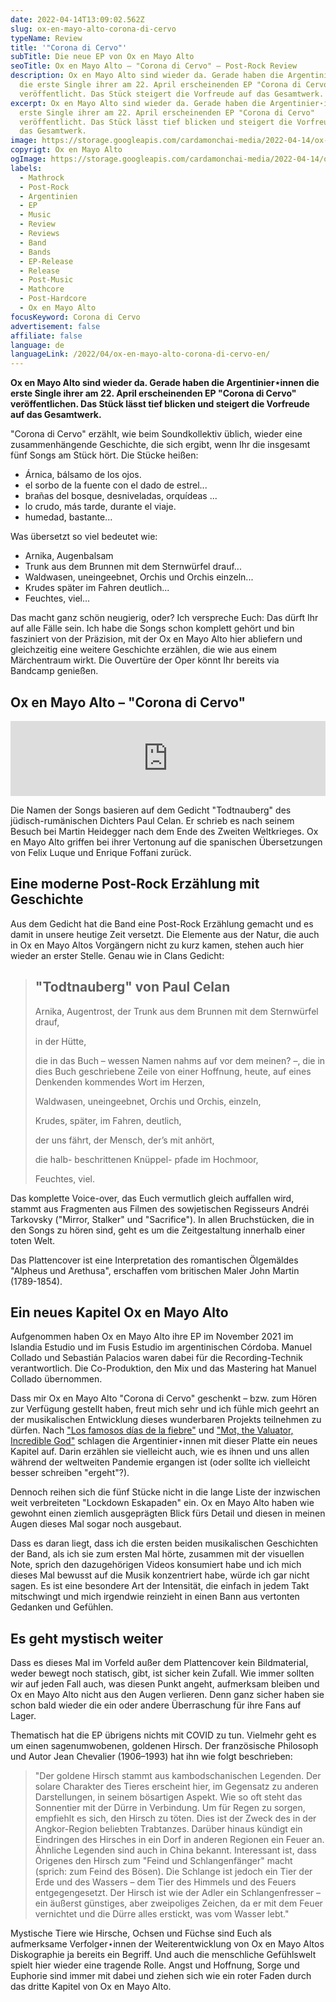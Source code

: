 ```yaml
---
date: 2022-04-14T13:09:02.562Z
slug: ox-en-mayo-alto-corona-di-cervo
typeName: Review
title: '"Corona di Cervo"'
subTitle: Die neue EP von Ox en Mayo Alto
seoTitle: Ox en Mayo Alto – "Corona di Cervo" – Post-Rock Review
description: Ox en Mayo Alto sind wieder da. Gerade haben die Argentinier⋆innen
  die erste Single ihrer am 22. April erscheinenden EP "Corona di Cervo"
  veröffentlicht. Das Stück steigert die Vorfreude auf das Gesamtwerk.
excerpt: Ox en Mayo Alto sind wieder da. Gerade haben die Argentinier⋆innen die
  erste Single ihrer am 22. April erscheinenden EP "Corona di Cervo"
  veröffentlicht. Das Stück lässt tief blicken und steigert die Vorfreude auf
  das Gesamtwerk.
image: https://storage.googleapis.com/cardamonchai-media/2022-04-14/ox-en-mayo-alto-corona-di-cervo-jpeg-imagine-080808_697972_700_700/640.webp
copyrigt: Ox en Mayo Alto
ogImage: https://storage.googleapis.com/cardamonchai-media/2022-04-14/ox-en-mayo-alto-corona-di-cervo-fb-jpg-imagine-181818_404844_1200_628/640.webp
labels:
  - Mathrock
  - Post-Rock
  - Argentinien
  - EP
  - Music
  - Review
  - Reviews
  - Band
  - Bands
  - EP-Release
  - Release
  - Post-Music
  - Mathcore
  - Post-Hardcore
  - Ox en Mayo Alto
focusKeyword: Corona di Cervo
advertisement: false
affiliate: false
language: de
languageLink: /2022/04/ox-en-mayo-alto-corona-di-cervo-en/
---
```

**Ox en Mayo Alto sind wieder da. Gerade haben die Argentinier⋆innen die erste Single ihrer am 22. April erscheinenden EP "Corona di Cervo" veröffentlichen. Das Stück lässt tief blicken und steigert die Vorfreude auf das Gesamtwerk.**

"Corona di Cervo" erzählt, wie beim Soundkollektiv üblich, wieder eine zusammenhängende Geschichte, die sich ergibt, wenn Ihr die insgesamt fünf Songs am Stück hört. Die Stücke heißen:

- Árnica, bálsamo de los ojos.
- el sorbo de la fuente con el dado de estrel...
- brañas del bosque, desniveladas, orquídeas ...
- lo crudo, más tarde, durante el viaje.
- humedad, bastante...
 
 Was übersetzt so viel bedeutet wie:
 
- Arnika, Augenbalsam
- Trunk aus dem Brunnen mit dem Sternwürfel drauf...
- Waldwasen, uneingeebnet, Orchis und Orchis einzeln...
- Krudes später im Fahren deutlich...
- Feuchtes, viel...

Das macht ganz schön neugierig, oder? Ich verspreche Euch: Das dürft Ihr auf alle Fälle sein. Ich habe die Songs schon komplett gehört und bin fasziniert von der Präzision, mit der Ox en Mayo Alto hier abliefern und gleichzeitig eine weitere Geschichte erzählen, die wie aus einem Märchentraum wirkt. Die Ouvertüre der Oper könnt Ihr bereits via Bandcamp genießen.

## Ox en Mayo Alto – "Corona di Cervo"

<iframe style="border: 0; width: 100%; height: 120px;" src="https://bandcamp.com/EmbeddedPlayer/album=2821923603/size=large/bgcol=ffffff/linkcol=5c9b72/tracklist=false/artwork=small/transparent=true/" seamless><a href="https://oxenMayoalto.bandcamp.com/album/corona-di-cervo">Corona di Cervo by Ox en Mayo Alto</a></iframe>

Die Namen der Songs basieren auf dem Gedicht "Todtnauberg" des jüdisch-rumänischen Dichters Paul Celan. Er schrieb es nach seinem Besuch bei Martin Heidegger nach dem Ende des Zweiten Weltkrieges. Ox en Mayo Alto griffen bei ihrer Vertonung auf die spanischen Übersetzungen von Felix Luque und Enrique Foffani zurück.

## Eine moderne Post-Rock Erzählung mit Geschichte

Aus dem Gedicht hat die Band eine Post-Rock Erzählung gemacht und es damit in unsere heutige Zeit versetzt. Die Elemente aus der Natur, die auch in Ox en Mayo Altos Vorgängern nicht zu kurz kamen, stehen auch hier wieder an erster Stelle. Genau wie in Clans Gedicht:

> ## "Todtnauberg" von Paul Celan
> 
> Arnika, Augentrost, der
> Trunk aus dem Brunnen mit dem
> Sternwürfel drauf,
> 
> in der
> Hütte,
> 
> die in das Buch
> – wessen Namen nahms auf
> vor dem meinen? –,
> die in dies Buch
> geschriebene Zeile von
> einer Hoffnung, heute,
> auf eines Denkenden
> kommendes
> Wort
> im Herzen,
> 
> Waldwasen, uneingeebnet,
> Orchis und Orchis, einzeln,
> 
> Krudes, später, im Fahren,
> deutlich,
> 
> der uns fährt, der Mensch,
> der’s mit anhört,
> 
> die halb-
> beschrittenen Knüppel-
> pfade im Hochmoor,
> 
> Feuchtes,
> viel.

Das komplette Voice-over, das Euch vermutlich gleich auffallen wird, stammt aus Fragmenten aus Filmen des sowjetischen Regisseurs Andréi Tarkovsky ("Mirror, Stalker" und "Sacrifice"). In allen Bruchstücken, die in den Songs zu hören sind, geht es um die Zeitgestaltung innerhalb einer toten Welt.

Das Plattencover ist eine Interpretation des romantischen Ölgemäldes "Alpheus und Arethusa", erschaffen vom britischen Maler John Martin (1789-1854).

## Ein neues Kapitel Ox en Mayo Alto

Aufgenommen haben Ox en Mayo Alto ihre EP im November 2021 im Islandia Estudio und im Fusis Estudio im argentinischen Córdoba. Manuel Collado und Sebastián Palacios waren dabei für die Recording-Technik verantwortlich. Die Co-Produktion, den Mix und das Mastering hat Manuel Collado übernommen.

Dass mir Ox en Mayo Alto "Corona di Cervo" geschenkt – bzw. zum Hören zur Verfügung gestellt haben, freut mich sehr und ich fühle mich geehrt an der musikalischen Entwicklung dieses wunderbaren Projekts teilnehmen zu dürfen. Nach ["Los famosos días de la fiebre"](/2020/09/ox-en-mayo-alto-los-famosos-dias-de-la-fiebre-review/) und ["Mot, the Valuator, Incredible God"](/2021/09/ox-en-mayo-alto-mot-the-valuator-incredible-god/) schlagen die Argentinier⋆innen mit dieser Platte ein neues Kapitel auf. Darin erzählen sie vielleicht auch, wie es ihnen und uns allen während der weltweiten Pandemie ergangen ist (oder sollte ich vielleicht besser schreiben "ergeht"?).

Dennoch reihen sich die fünf Stücke nicht in die lange Liste der inzwischen weit verbreiteten "Lockdown Eskapaden" ein. Ox en Mayo Alto haben wie gewohnt einen ziemlich ausgeprägten Blick fürs Detail und diesen in meinen Augen dieses Mal sogar noch ausgebaut.

Dass es daran liegt, dass ich die ersten beiden musikalischen Geschichten der Band, als ich sie zum ersten Mal hörte, zusammen mit der visuellen Note, sprich den dazugehörigen Videos konsumiert habe und ich mich dieses Mal bewusst auf die Musik konzentriert habe, würde ich gar nicht sagen. Es ist eine besondere Art der Intensität, die einfach in jedem Takt mitschwingt und mich irgendwie reinzieht in einen Bann aus vertonten Gedanken und Gefühlen.

## Es geht mystisch weiter

Dass es dieses Mal im Vorfeld außer dem Plattencover kein Bildmaterial, weder bewegt noch statisch, gibt, ist sicher kein Zufall. Wie immer sollten wir auf jeden Fall auch, was diesen Punkt angeht, aufmerksam bleiben und Ox en Mayo Alto nicht aus den Augen verlieren. Denn ganz sicher haben sie schon bald wieder die ein oder andere Überraschung für ihre Fans auf Lager.

Thematisch hat die EP übrigens nichts mit COVID zu tun. Vielmehr geht es um einen sagenumwobenen, goldenen Hirsch. Der französische Philosoph und Autor Jean Chevalier (1906–1993) hat ihn wie folgt beschrieben:

> "Der goldene Hirsch stammt aus kambodschanischen Legenden. Der solare Charakter des Tieres erscheint hier, im Gegensatz zu anderen Darstellungen, in seinem bösartigen Aspekt. Wie so oft steht das Sonnentier mit der Dürre in Verbindung. Um für Regen zu sorgen, empfiehlt es sich, den Hirsch zu töten. Dies ist der Zweck des in der Angkor-Region beliebten Trabtanzes. Darüber hinaus kündigt ein Eindringen des Hirsches in ein Dorf in anderen Regionen ein Feuer an. Ähnliche Legenden sind auch in China bekannt. Interessant ist, dass Origenes den Hirsch zum "Feind und Schlangenfänger" macht (sprich: zum Feind des Bösen). Die Schlange ist jedoch ein Tier der Erde und des Wassers – dem Tier des Himmels und des Feuers entgegengesetzt. Der Hirsch ist wie der Adler ein Schlangenfresser – ein äußerst günstiges, aber zweipoliges Zeichen, da er mit dem Feuer vernichtet und die Dürre alles erstickt, was vom Wasser lebt."

Mystische Tiere wie Hirsche, Ochsen und Füchse sind Euch als aufmerksame Verfolger⋆innen der Weiterentwicklung von Ox en Mayo Altos Diskographie ja bereits ein Begriff. Und auch die menschliche Gefühlswelt spielt hier wieder eine tragende Rolle. Angst und Hoffnung, Sorge und Euphorie sind immer mit dabei und ziehen sich wie ein roter Faden durch das dritte Kapitel von Ox en Mayo Alto.